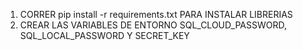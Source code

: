 1. CORRER pip install -r requirements.txt PARA INSTALAR LIBRERIAS
2. CREAR LAS VARIABLES DE ENTORNO SQL_CLOUD_PASSWORD, SQL_LOCAL_PASSWORD Y SECRET_KEY

